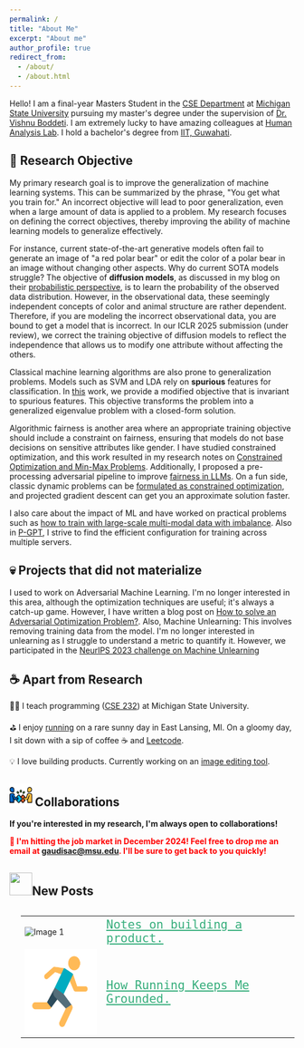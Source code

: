 ```yaml
---
permalink: /
title: "About Me"
excerpt: "About me"
author_profile: true
redirect_from: 
  - /about/
  - /about.html
---
```

Hello! I am a final-year Masters Student in the [CSE Department](http://www.cse.msu.edu) at [Michigan State University](http://www.msu.edu/) pursuing my master's degree under the supervision of [Dr. Vishnu Boddeti](http://vishnu.boddeti.net/). I am extremely lucky to have amazing colleagues at [Human Analysis Lab](https://hal.cse.msu.edu/). I hold a bachelor's degree from [IIT, Guwahati](https://www.iitg.ac.in/). 


## 🎯 Research Objective
My primary research goal is to improve the generalization of machine learning systems. This can be summarized by the phrase, "You get what you train for." An incorrect objective will lead to poor generalization, even when a large amount of data is applied to a problem. My research focuses on defining the correct objectives, thereby improving the ability of machine learning models to generalize effectively.

For instance, current state-of-the-art generative models often fail to generate an image of "a red polar bear" or edit the color of a polar bear in an image without changing other aspects. Why do current SOTA models struggle? The objective of **diffusion models**, as discussed in my blog on their [probabilistic perspective](https://sachit3022.github.io/other-blog/posts/diffusion/), is to learn the probability of the observed data distribution. However, in the observational data, these seemingly independent concepts of color and animal structure are rather dependent. Therefore, if you are modeling the incorrect observational data, you are bound to get a model that is incorrect. In our ICLR 2025 submission (under review), we correct the training objective of diffusion models to reflect the independence that allows us to modify one attribute without affecting the others.

Classical machine learning algorithms are also prone to generalization problems. Models such as SVM and LDA rely on **spurious** features for classification. In [this](https://sachit3022.github.io/files/Pattern_Recognition.pdf) work, we provide a modified objective that is invariant to spurious features. This objective transforms the problem into a generalized eigenvalue problem with a closed-form solution. 

Algorithmic fairness is another area where an appropriate training objective should include a constraint on fairness, ensuring that models do not base decisions on sensitive attributes like gender. I have studied constrained optimization, and this work resulted in my research notes on [Constrained Optimization and Min-Max Problems](https://sachit3022.github.io/files/Optimisation.pdf). Additionally, I proposed a pre-processing adversarial pipeline to improve [fairness in LLMs](https://sachit3022.github.io/files/Fair_LLM.pdf). On a fun side, classic dynamic problems can be [formulated as constrained optimization](https://sachit3022.github.io/files/DP.pdf), and projected gradient descent can get you an approximate solution faster. 

I also care about the impact of ML and have worked on practical problems such as [how to train with large-scale multi-modal data with imbalance](https://sachit3022.github.io/files/Large%20scale%20predictive%20data.pdf). Also in [P-GPT](https://sachit3022.github.io/files/p_GPT.pdf), I strive to find the efficient configuration for training across multiple servers.

## 💀 Projects that did not materialize
I used to work on Adversarial Machine Learning. I'm no longer interested in this area, although the optimization techniques are useful; it's always a catch-up game. However, I have written a blog post on [How to solve an Adversarial Optimization Problem?](https://sachit3022.github.io/other-blog/posts/adv_opt/).
Also, Machine Unlearning: This involves removing training data from the model. I'm no longer interested in unlearning as I struggle to understand a metric to quantify it. However, we participated in the [NeurIPS 2023 challenge on Machine Unlearning](https://sachit3022.github.io/files/Unlearning.pdf)


## ☕  Apart from Research

🧑‍🏫 I teach programming ([CSE 232](https://sachit3022.github.io/teaching/2023-fall)) at Michigan State University. 

⛳  I enjoy [running](https://sachit3022.github.io/other-blog/posts/running/ ) on a rare sunny day in East Lansing, MI. On a gloomy day, I sit down with a sip of coffee ☕ and [Leetcode](https://leetcode.com/u/sachit3022/).  

💡 I love building products. Currently working on an [image editing tool](https://sachit3022.github.io/other-blog/posts/product/).


<h2>
  <img src="images/collaboration.png" width="40" height="40" alt="Collaboration Icon"> Collaborations
</h2>


<p><strong>If you're interested in my research, I'm always open to collaborations!</strong></p> 
<p style="color:red; font-weight:bold;">
  💼 I'm hitting the job market in December 2024! Feel free to drop me an email at 
  <a href="mailto:gaudisac@msu.edu">gaudisac@msu.edu</a>. I'll be sure to get back to you quickly!
</p>


<h2><img src="https://sachit3022.github.io/images/image.png" width="40" height="40">New Posts</h2>

<div style="display: flex; align-items: center;">
<div style="margin-left: 20px;">
<table style="border: none;">
<tr style="border: none;">
    <td style="border: none;"><img src="https://sachit3022.github.io/other-blog/posts/product/website-builder.png" alt="Image 1" width="150" height="150"> 
</td>
    <td style="border: none; color:red; font-family:Monospace; font-size:1.5em;"> <a href="https://sachit3022.github.io/other-blog/posts/product/ " style="color:#36AE7C;"> Notes on building a product.
</a>  </td>
</tr >
<tr style="border: none;">
    <td style="border: none; "><img src="../images/image-1.png" alt="Image 1" width="150" height="150"></td>
    <td style="border: none; font-family:Monospace; font-size:1.5em "> <a href="https://sachit3022.github.io/other-blog/posts/running/ " style="color:#36AE7C;">How Running Keeps Me Grounded.</a>  </td>
</tr >

</table>
</div>
</div>
